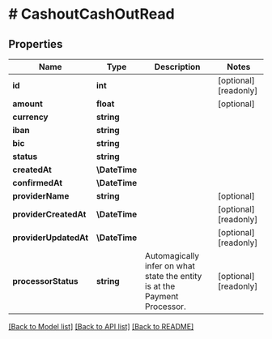 # # CashoutCashOutRead

## Properties

Name | Type | Description | Notes
------------ | ------------- | ------------- | -------------
**id** | **int** |  | [optional] [readonly]
**amount** | **float** |  | [optional]
**currency** | **string** |  |
**iban** | **string** |  |
**bic** | **string** |  |
**status** | **string** |  |
**createdAt** | **\DateTime** |  |
**confirmedAt** | **\DateTime** |  |
**providerName** | **string** |  | [optional]
**providerCreatedAt** | **\DateTime** |  | [optional] [readonly]
**providerUpdatedAt** | **\DateTime** |  | [optional] [readonly]
**processorStatus** | **string** | Automagically infer on what state the entity is at the Payment Processor. | [optional] [readonly]

[[Back to Model list]](../../README.md#models) [[Back to API list]](../../README.md#endpoints) [[Back to README]](../../README.md)
